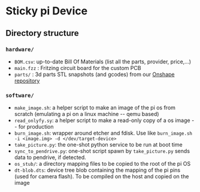 # Sticky pi Device

## Directory structure

### `hardware/`

* `BOM.csv`: up-to-date Bill Of Materials (list all the parts, provider, price,...)
* `main.fzz` : Fritzing circuit board for the custom PCB
* `parts/` : 3d parts STL snapshots (and gcodes) from our [Onshape repository](https://cad.onshape.com/documents/73922dc6e3c6d7006b309c14/w/7e4fb88a2e93b6adba33fd5a/e/438cef0dea4f2cfe3bf83d91)


### `software/` 

* `make_image.sh`: a helper script to make an image of the pi os from scratch (emulating a pi on a linux machine -- qemu based)
* `read_onlyfy.sy`: a helper script to make a read-only copy of a os image -- for production
* `burn_image.sh`: wrapper around etcher and fdisk. Use like `burn_image.sh -i <image.img> -d </dev/target-device>`
* `take_picture.py`: the one-shot python service to be run at boot time
* `sync_to_pendrive.py`: one-shot script spawn by `take_picture.py` sends data to pendrive, if detected.
* `os_stub/`: a directory mapping files to be copied to the root of the pi OS
* `dt-blob.dts`: device tree blob containing the mapping of the pi pins (used for camera flash). To be compiled on the host and copied on the image

